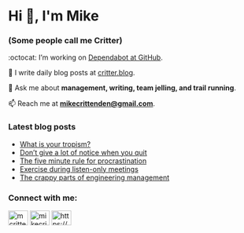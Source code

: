 # Hi 👋, I'm Mike
### (Some people call me Critter)

:octocat: I’m working on [Dependabot at GitHub](https://github.com/features/security).

📝 I write daily blog posts at [critter.blog](https://critter.blog).

💬 Ask me about **management, writing, team jelling, and trail running**.

📫 Reach me at **mikecrittenden@gmail.com**.

### Latest blog posts
<!-- BLOG-POST-LIST:START -->
- [What is your tropism?](https://critter.blog/2023/04/24/what-is-your-tropism/)
- [Don’t give a lot of notice when you quit](https://critter.blog/2023/04/21/dont-give-a-lot-of-notice-when-you-quit/)
- [The five minute rule for procrastination](https://critter.blog/2023/04/20/the-five-minute-rule-for-procrastination/)
- [Exercise during listen-only meetings](https://critter.blog/2023/04/19/exercise-during-listen-only-meetings/)
- [The crappy parts of engineering management](https://critter.blog/2023/04/18/the-crappy-parts-of-engineering-management/)
<!-- BLOG-POST-LIST:END -->

<h3 align="left">Connect with me:</h3>
<p align="left">
<a href="https://twitter.com/mcrittenden" target="blank"><img align="center" src="https://raw.githubusercontent.com/rahuldkjain/github-profile-readme-generator/master/src/images/icons/Social/twitter.svg" alt="mcrittenden" height="30" width="40" /></a>
<a href="https://linkedin.com/in/mikecrittenden" target="blank"><img align="center" src="https://raw.githubusercontent.com/rahuldkjain/github-profile-readme-generator/master/src/images/icons/Social/linked-in-alt.svg" alt="mikecrittenden" height="30" width="40" /></a>
<a href="https://critter.blog/feed/" target="blank"><img align="center" src="https://raw.githubusercontent.com/rahuldkjain/github-profile-readme-generator/master/src/images/icons/Social/rss.svg" alt="https://critter.blog/feed/" height="30" width="40" /></a>
</p>
